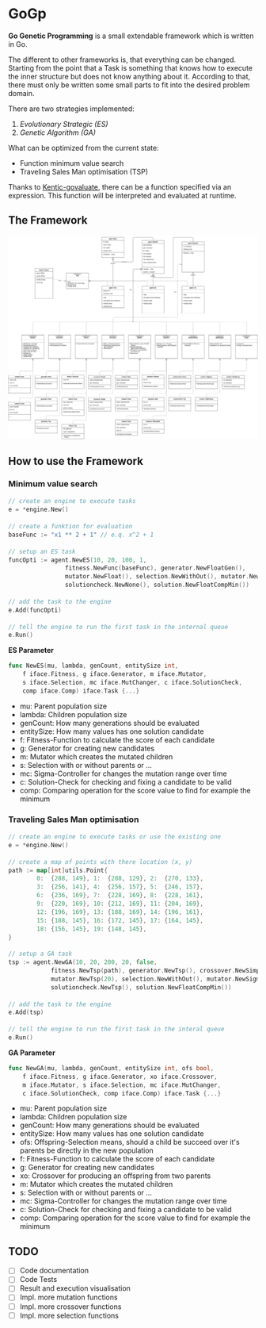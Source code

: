 # GoGp
__Go Genetic Programming__ is a small extendable framework which is written in Go.

The different to other frameworks is, that everything can be changed.
Starting from the point that a Task is something that knows how to
execute the inner structure but does not know anything about it.
According to that, there must only be written some small parts to fit
into the desired problem domain.

There are two strategies implemented:
1. *Evolutionary Strategic (ES)*
2. *Genetic Algorithm (GA)*

What can be optimized from the current state:
* Function minimum value search
* Traveling Sales Man optimisation (TSP)

Thanks to [Kentic-govaluate](https://github.com/Knetic/govaluate),
there can be a function specified via an expression.
This function will be interpreted and evaluated at runtime.

## The Framework

![full framework diagram](doc/framework.png)

## How to use the Framework

### Minimum value search

```go
// create an engine to execute tasks
e = *engine.New()

// create a funktion for evaluation
baseFunc := "x1 ** 2 + 1" // e.q. x^2 + 1

// setup an ES task
funcOpti := agent.NewES(10, 20, 100, 1,
                fitness.NewFunc(baseFunc), generator.NewFloatGen(),
                mutator.NewFloat(), selection.NewWithOut(), mutator.NewSigma15(),
                solutioncheck.NewNone(), solution.NewFloatCompMin())

// add the task to the engine
e.Add(funcOpti)

// tell the engine to run the first task in the internal queue
e.Run()
```

__ES Parameter__
```go
func NewES(mu, lambda, genCount, entitySize int,
    f iface.Fitness, g iface.Generator, m iface.Mutator,
    s iface.Selection, mc iface.MutChanger, c iface.SolutionCheck,
    comp iface.Comp) iface.Task {...}
```

* mu: Parent population size
* lambda: Children population size
* genCount: How many generations should be evaluated
* entitySize: How many values has one solution candidate
* f: Fitness-Function to calculate the score of each candidate
* g: Generator for creating new candidates
* m: Mutator which creates the mutated children
* s: Selection with or without parents or ...
* mc: Sigma-Controller for changes the mutation range over time
* c: Solution-Check for checking and fixing a candidate to be valid
* comp: Comparing operation for the score value to find for example the minimum

### Traveling Sales Man optimisation

```go
// create an engine to execute tasks or use the existing one
e = *engine.New()

// create a map of points with there location (x, y)
path := map[int]utils.Point{
        0:  {288, 149}, 1:  {288, 129}, 2:  {270, 133},
        3:  {256, 141}, 4:  {256, 157}, 5:  {246, 157},
        6:  {236, 169}, 7:  {228, 169}, 8:  {228, 161},
        9:  {220, 169}, 10: {212, 169}, 11: {204, 169},
        12: {196, 169}, 13: {188, 169}, 14: {196, 161},
        15: {188, 145}, 16: {172, 145}, 17: {164, 145},
        18: {156, 145}, 19: {148, 145},
}

// setup a GA task
tsp := agent.NewGA(10, 20, 200, 20, false,
            fitness.NewTsp(path), generator.NewTsp(), crossover.NewSimple(),
            mutator.NewTsp(20), selection.NewWithOut(), mutator.NewSigmaOri(),
            solutioncheck.NewTsp(), solution.NewFloatCompMin())

// add the task to the engine
e.Add(tsp)

// tell the engine to run the first task in the interal queue
e.Run()
```

__GA Parameter__
```go
func NewGA(mu, lambda, genCount, entitySize int, ofs bool,
    f iface.Fitness, g iface.Generator, xo iface.Crossover,
    m iface.Mutator, s iface.Selection, mc iface.MutChanger,
    c iface.SolutionCheck, comp iface.Comp) iface.Task {...}
```

* mu: Parent population size
* lambda: Children population size
* genCount: How many generations should be evaluated
* entitySize: How many values has one solution candidate
* ofs: Offspring-Selection means, should a child be succeed over it's parents be directly in the new population
* f: Fitness-Function to calculate the score of each candidate
* g: Generator for creating new candidates
* xo: Crossover for producing an offspring from two parents
* m: Mutator which creates the mutated children
* s: Selection with or without parents or ...
* mc: Sigma-Controller for changes the mutation range over time
* c: Solution-Check for checking and fixing a candidate to be valid
* comp: Comparing operation for the score value to find for example the minimum

## TODO

* [ ] Code documentation
* [ ] Code Tests
* [ ] Result and execution visualisation
* [ ] Impl. more mutation functions
* [ ] Impl. more crossover functions
* [ ] Impl. more selection functions
